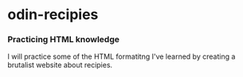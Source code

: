 # odin-recipies
### Practicing HTML knowledge

I will practice some of the HTML formatitng I've learned by creating a brutalist website about recipies.